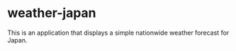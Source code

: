 # weather-japan
This is an application that displays a simple nationwide weather forecast for Japan.
